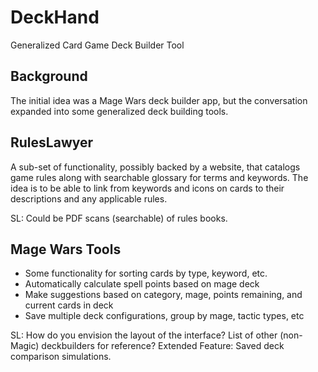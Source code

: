 DeckHand
========

Generalized Card Game Deck Builder Tool


Background
----------

The initial idea was a Mage Wars deck builder app, but the conversation expanded into some generalized deck building tools.


RulesLawyer
-----------

A sub-set of functionality, possibly backed by a website, that catalogs game rules along with searchable glossary for terms and keywords.
The idea is to be able to link from keywords and icons on cards to their descriptions and any applicable rules.

SL: Could be PDF scans (searchable) of rules books.

Mage Wars Tools
---------------

- Some functionality for sorting cards by type, keyword, etc.
- Automatically calculate spell points based on mage deck
- Make suggestions based on category, mage, points remaining, and current cards in deck
- Save multiple deck configurations, group by mage, tactic types, etc

SL: 
How do you envision the layout of the interface?
List of other (non-Magic) deckbuilders for reference?
Extended Feature: Saved deck comparison simulations.

